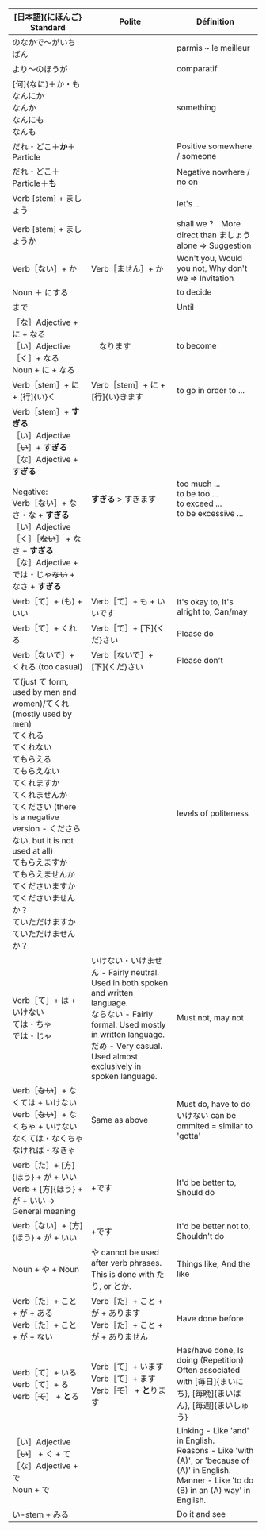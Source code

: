 | [日本語]{にほんご} Standard | Polite | Définition |
| --- | --- | --- |
| のなかで～がいちばん |  | parmis ~ le meilleur |
| より～のほうが |  | comparatif |
| [何]{なに}＋か・も <br>なんにか<br>なんか<br>なんにも<br>なんも |  | something |
| だれ・どこ＋**か**＋Particle |  | Positive somewhere / someone |
| だれ・どこ＋Particle＋**も** |  | Negative nowhere / no on |
| Verb [stem] + ましょう |  | let's ... |
| Verb [stem] + ましょうか |  | shall we ?　More direct than ましょう alone => Suggestion |
| Verb［ない］+ か | Verb［ません］+ か | Won't you, Would you not, Why don't we => Invitation |
| Noun ＋ にする |  | to decide |
| まで |  | Until |
| ［な］Adjective + に + なる<br>［い］Adjective［く］+ なる<br>Noun + に + なる | 　なります | to become |
| Verb［stem］+ に + [行]{い}く | Verb［stem］+ に + [行]{い}きます | to go in order to ... |
| Verb［stem］+ **すぎる**<br>［い］Adjective［~~い~~］+ **すぎる**<br>［な］Adjective + **すぎる**<br><br>Negative:<br>Verb［~~ない~~］+ なさ・な + **すぎる**<br>［い］Adjective［く］［~~ない~~］ + なさ + **すぎる**<br>［な］Adjective + では・じゃ~~ない~~ + なさ + **すぎる** | **すぎる** > すぎます | too much ...<br>to be too ...<br>to exceed ...<br>to be excessive ... |
| Verb［て］+ (も) + いい | Verb［て］+ も + いいです | It's okay to, It's alright to, Can/may |
| Verb［て］+ くれる | Verb［て］+ [下]{くだ}さい | Please do |
| Verb［ないで］+ くれる (too casual) | Verb［ないで］+ [下]{くだ}さい | Please don't |
| て(just て form, used by men and women)/てくれ(mostly used by men)<br>てくれる<br>てくれない<br>てもらえる<br>てもらえない<br>てくれますか<br>てくれませんか<br>てください (there is a negative version - くださらない, but it is not used at all)<br>てもらえますか<br>てもらえませんか<br>てくださいますか<br>てくださいませんか？<br>ていただけますか<br>ていただけませんか？<br> |  | levels of politeness |
| Verb［て］+ は + いけない<br>ては・ちゃ<br>では・じゃ | いけない・いけません - Fairly neutral. Used in both spoken and written language.<br>ならない - Fairly formal. Used mostly in written language.<br>だめ - Very casual. Used almost exclusively in spoken language. | Must not, may not |
| Verb［~~ない~~］+ なくては + いけない<br>Verb［~~ない~~］+ なくちゃ + いけない<br>なくては・なくちゃ<br>なければ・なきゃ | Same as above | Must do, have to do<br>いけない can be ommited = similar to 'gotta' |
| Verb［た］+ [方]{ほう} + が + いい<br>Verb + [方]{ほう} + が + いい -> General meaning | +です | It'd be better to, Should do |
| Verb［ない］+ [方]{ほう} + が + いい | +です | It'd be better not to, Shouldn't do |
| Noun + や + Noun | や cannot be used after verb phrases. This is done with たり, or とか. | Things like, And the like |
| Verb［た］+ こと + が + ある<br>Verb［た］+ こと + が + ない | Verb［た］+ こと + が + あります<br>Verb［た］+ こと + が + ありません | Have done before |
| Verb［て］+ いる<br>Verb［て］+ る<br>Verb［~~て~~］ + **と**る | Verb［て］+ います<br>Verb［て］+ ます<br>Verb［~~て~~］ + **と**ります | Has/have done, Is doing (Repetition)<br>Often associated with [毎日]{まいにち}, [毎晩]{まいばん}, [毎週]{まいしゅう} |
| ［い］Adjective［~~い~~］ + く + て<br>［な］Adjective + で<br> Noun + で |  | Linking - Like 'and' in English.<br>Reasons - Like 'with (A)', or 'because of (A)' in English.<br>Manner - Like 'to do (B) in an (A) way' in English. |
| い-stem + みる |  | Do it and see |
